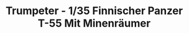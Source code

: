 ---
layout: product
title: "Trumpeter - 1/35 Finnischer Panzer T-55 Mit Minenräumer"
price: "2600" 
desc: "N/A"
img_path: "/assets/img/TRU00341.jpg"
brand: "N/A"
available: false
special_offer: false
new: false
soon: false
cat: "010000"
subcat: "013400"
subsubcat: "0N/A"
sifra: "TRU00341"
popular: false
---
